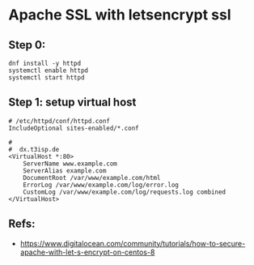 # Apache SSL with letsencrypt ssl 

## Step 0:

```
dnf install -y httpd 
systemctl enable httpd
systemctl start httpd 
```

## Step 1: setup virtual host 

```
# /etc/httpd/conf/httpd.conf 
IncludeOptional sites-enabled/*.conf

```


```
#  
#  dx.t3isp.de 
<VirtualHost *:80>
    ServerName www.example.com
    ServerAlias example.com
    DocumentRoot /var/www/example.com/html
    ErrorLog /var/www/example.com/log/error.log
    CustomLog /var/www/example.com/log/requests.log combined
</VirtualHost>
```

## Refs:

  * https://www.digitalocean.com/community/tutorials/how-to-secure-apache-with-let-s-encrypt-on-centos-8
